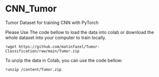 # CNN_Tumor
Tumor Dataset for training CNN with PyTorch

Please Use The code bellow to load the data into colab or download the whole dataset into your computer to train locally.
```
!wget https://github.com/matinfazel/Tumor-Classification/raw/main/Tumor.zip
```
To unzip the data in Colab, you can use the code bellow:
```
!unzip /content/Tumor.zip
```
